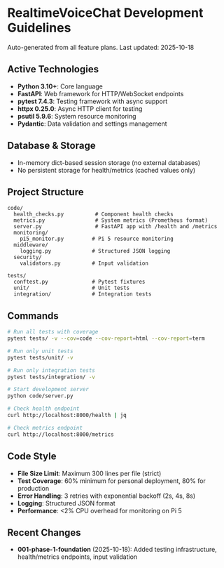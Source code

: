 # RealtimeVoiceChat Development Guidelines

Auto-generated from all feature plans. Last updated: 2025-10-18

## Active Technologies

- **Python 3.10+**: Core language
- **FastAPI**: Web framework for HTTP/WebSocket endpoints
- **pytest 7.4.3**: Testing framework with async support
- **httpx 0.25.0**: Async HTTP client for testing
- **psutil 5.9.6**: System resource monitoring
- **Pydantic**: Data validation and settings management

## Database & Storage

- In-memory dict-based session storage (no external databases)
- No persistent storage for health/metrics (cached values only)

## Project Structure

```
code/
  health_checks.py          # Component health checks
  metrics.py                # System metrics (Prometheus format)
  server.py                 # FastAPI app with /health and /metrics
  monitoring/
    pi5_monitor.py         # Pi 5 resource monitoring
  middleware/
    logging.py             # Structured JSON logging
  security/
    validators.py          # Input validation

tests/
  conftest.py              # Pytest fixtures
  unit/                    # Unit tests
  integration/             # Integration tests
```

## Commands

```bash
# Run all tests with coverage
pytest tests/ -v --cov=code --cov-report=html --cov-report=term

# Run only unit tests
pytest tests/unit/ -v

# Run only integration tests
pytest tests/integration/ -v

# Start development server
python code/server.py

# Check health endpoint
curl http://localhost:8000/health | jq

# Check metrics endpoint
curl http://localhost:8000/metrics
```

## Code Style

- **File Size Limit**: Maximum 300 lines per file (strict)
- **Test Coverage**: 60% minimum for personal deployment, 80% for production
- **Error Handling**: 3 retries with exponential backoff (2s, 4s, 8s)
- **Logging**: Structured JSON format
- **Performance**: <2% CPU overhead for monitoring on Pi 5

## Recent Changes

- **001-phase-1-foundation** (2025-10-18): Added testing infrastructure, health/metrics endpoints, input validation

<!-- MANUAL ADDITIONS START -->
<!-- MANUAL ADDITIONS END -->
